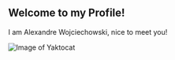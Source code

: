 ## Welcome to my Profile!

I am Alexandre Wojciechowski, nice to meet you!

![Image of Yaktocat](https://octodex.github.com/images/yaktocat.png)